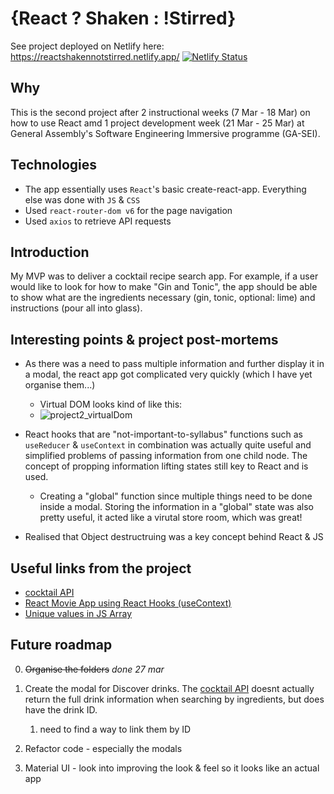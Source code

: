 # {React ? Shaken : !Stirred}

See project deployed on Netlify here: https://reactshakennotstirred.netlify.app/
[![Netlify Status](https://api.netlify.com/api/v1/badges/fd30ba11-297a-4b23-90c0-f9b12ad58721/deploy-status)](https://app.netlify.com/sites/reactshakennotstirred/deploys)

## Why

This is the second project after 2 instructional weeks (7 Mar - 18 Mar) on how to use React amd 1 project development week (21 Mar - 25 Mar) at General Assembly's Software Engineering Immersive programme (GA-SEI).

## Technologies

- The app essentially uses `React`'s basic create-react-app. Everything else was done with `JS` & `CSS`
- Used `react-router-dom v6` for the page navigation
- Used `axios` to retrieve API requests

## Introduction

My MVP was to deliver a cocktail recipe search app. For example, if a user would like to look for how to make "Gin and Tonic", the app should be able to show what are the ingredients necessary (gin, tonic, optional: lime) and instructions (pour all into glass).

## Interesting points & project post-mortems

- As there was a need to pass multiple information and further display it in a modal, the react app got complicated very quickly (which I have yet organise them...)

  - Virtual DOM looks kind of like this:
  - ![project2_virtualDom](https://user-images.githubusercontent.com/16322250/160202279-23fe78cd-2122-4bf4-abd6-c02302d1ebde.png)

- React hooks that are "not-important-to-syllabus" functions such as `useReducer` & `useContext` in combination was actually quite useful and simplified problems of passing information from one child node. The concept of propping information lifting states still key to React and is used.

  - Creating a "global" function since multiple things need to be done inside a modal. Storing the information in a "global" state was also pretty useful, it acted like a virutal store room, which was great!

- Realised that Object destructruing was a key concept behind React & JS

## Useful links from the project

- [cocktail API](https://www.thecocktaildb.com/api.php)
- [React Movie App using React Hooks (useContext)](https://youtu.be/1eO_hNYzaSc)
- [Unique values in JS Array](https://stackoverflow.com/questions/1960473/get-all-unique-values-in-a-javascript-array-remove-duplicates)

## Future roadmap

0. ~~Organise the folders~~ _done 27 mar_
1. Create the modal for Discover drinks. The [cocktail API](https://www.thecocktaildb.com/api/json/v1/1/filter.php?i=Gin) doesnt actually return the full drink information when searching by ingredients, but does have the drink ID.

   1. need to find a way to link them by ID

2. Refactor code - especially the modals
3. Material UI - look into improving the look & feel so it looks like an actual app
